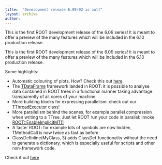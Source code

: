 ```yaml
---
title:  "Development release 6.09/02 is out!"
layout: archive
author:
---
```


This is the first ROOT development release of the 6.09 series! It is meant to offer a
preview of the many features which will be included in the 6.10 production release.

This is the first ROOT development release of the 6.09 series! It is meant to offer a preview of the many features which will be included in the 6.10 production release.

Some highlights:

   * Automatic colouring of plots. How? Check this out [here](https://root.cern/doc/master/classTHistPainter.html#HP061).
   * The [TDataFrame](https://root.cern/doc/master/classROOT_1_1Experimental_1_1TDataFrame.html) framework landed in ROOT: it is possible to analyse data contained in ROOT trees in a functional manner taking advantage transparently of all cores of your machine
   * More building blocks for expressing parallelism: check out our [TThreadExecutor](https://root.cern/doc/master/classROOT_1_1TThreadExecutor.html) class!
   * More parallelism behind the scenes, for example parallel compression when writing to a TTree. Just let ROOT run your code in parallel: invoke [ROOT::EnableImplicitMT()](https://root.cern/doc/master/namespaceROOT.html#ade6e397b327482d267ad54de92db4b89)
   * A faster ROOT: for example lots of symbols are now hidden, TMethodCall is now twice as fast as before.
   * ClassDefInline(MyClass, 3) adds ClassDef functionality without the need to generate a dictionary, which is especially useful for scripts and other non-framework code.

Check it out [here](node/4147)
